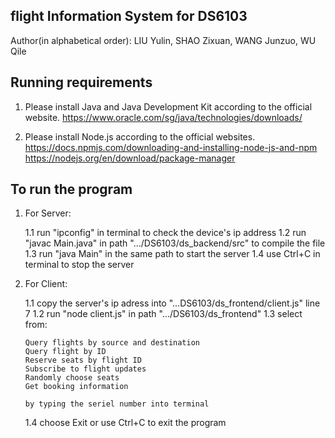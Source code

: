 ## flight Information System for DS6103

Author(in alphabetical order): LIU Yulin, SHAO Zixuan, WANG Junzuo, WU Qile

## Running requirements

1. Please install Java and Java Development Kit according to the official website.
   https://www.oracle.com/sg/java/technologies/downloads/

2. Please install Node.js according to the official websites.
   https://docs.npmjs.com/downloading-and-installing-node-js-and-npm
   https://nodejs.org/en/download/package-manager


## To run the program


1. For Server:

   1.1 run "ipconfig" in terminal to check the device's ip address
   1.2 run "javac Main.java" in path ".../DS6103/ds_backend/src" to compile the file
   1.3 run "java Main" in the same path to start the server
   1.4 use Ctrl+C in terminal to stop the server

2. For Client:

   1.1 copy the server's ip adress into "...DS6103/ds_frontend/client.js" line 7
   1.2 run "node client.js" in path ".../DS6103/ds_frontend"
   1.3 select from:

       Query flights by source and destination
       Query flight by ID
       Reserve seats by flight ID
       Subscribe to flight updates
       Randomly choose seats
       Get booking information

       by typing the seriel number into terminal
   1.4 choose Exit or use Ctrl+C to exit the program

